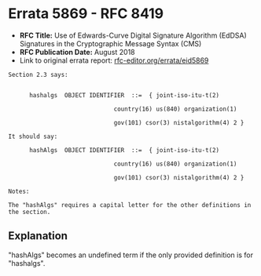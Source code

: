 # Errata 5869 - RFC 8419

- **RFC Title:** Use of Edwards-Curve Digital Signature Algorithm (EdDSA) Signatures in the Cryptographic Message Syntax (CMS)
- **RFC Publication Date:** August 2018
- Link to original errata report: [rfc-editor.org/errata/eid5869](https://www.rfc-editor.org/errata/eid5869)

```
Section 2.3 says:


      hashalgs  OBJECT IDENTIFIER  ::=  { joint-iso-itu-t(2)
                              country(16) us(840) organization(1)
                              gov(101) csor(3) nistalgorithm(4) 2 }

It should say:

      hashAlgs  OBJECT IDENTIFIER  ::=  { joint-iso-itu-t(2)
                              country(16) us(840) organization(1)
                              gov(101) csor(3) nistalgorithm(4) 2 }

Notes:

The "hashAlgs" requires a capital letter for the other definitions in the section.
```

## Explanation

"hashAlgs" becomes an undefined term if the only provided definition is for "hashalgs".
